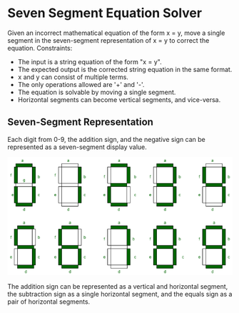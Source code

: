 # Seven Segment Equation Solver

Given an incorrect mathematical equation of the form x = y, move a single segment in the seven-segment representation of x = y to correct the equation.
Constraints:
- The input is a string equation of the form "x = y".
- The expected output is the corrected string equation in the same format.
- x and y can consist of multiple terms.
- The only operations allowed are '+' and '-'.
- The equation is solvable by moving a single segment.
- Horizontal segments can become vertical segments, and vice-versa.


## Seven-Segment Representation
Each digit from 0-9, the addition sign, and the negative sign can be represented as a seven-segment display value.

![Seven segment representation of 0-9](img/seven_segment_digits.png "Seven segment digit representation")

The addition sign can be represented as a vertical and horizontal segment, the subtraction sign as a single horizontal segment, and the equals sign as a pair of horizontal segments.